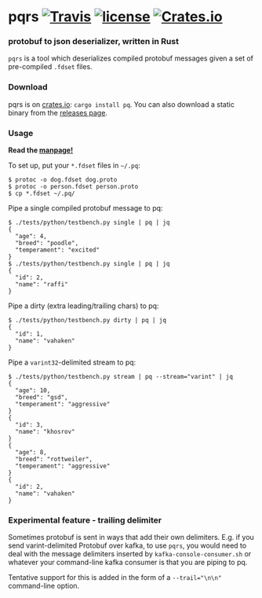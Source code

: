 # pqrs [![Travis](https://img.shields.io/travis/sevagh/pqrs.svg)](https://travis-ci.org/sevagh/pqrs) [![license](https://img.shields.io/github/license/sevagh/pqrs.svg)](https://github.com/sevagh/pqrs/blob/master/LICENSE) [![Crates.io](https://img.shields.io/crates/v/pq.svg)](https://crates.io/crates/pq)

### protobuf to json deserializer, written in Rust

`pqrs` is a tool which deserializes compiled protobuf messages given a set of pre-compiled `.fdset` files.

### Download

pqrs is on [crates.io](https://crates.io/crates/pq): `cargo install pq`. You can also download a static binary from the [releases page](https://github.com/sevagh/pqrs/releases).

### Usage

**Read the [manpage!](https://sevagh.github.io/pqrs/)**

To set up, put your `*.fdset` files in `~/.pq`:

```
$ protoc -o dog.fdset dog.proto
$ protoc -o person.fdset person.proto
$ cp *.fdset ~/.pq/
```

Pipe a single compiled protobuf message to pq:

```
$ ./tests/python/testbench.py single | pq | jq
{
  "age": 4,
  "breed": "poodle",
  "temperament": "excited"
}
$ ./tests/python/testbench.py single | pq | jq
{
  "id": 2,
  "name": "raffi"
}
```

Pipe a dirty (extra leading/trailing chars) to pq:

```
$ ./tests/python/testbench.py dirty | pq | jq
{
  "id": 1,
  "name": "vahaken"
}
```

Pipe a `varint32`-delimited stream to pq:

```
$ ./tests/python/testbench.py stream | pq --stream="varint" | jq
{
  "age": 10,
  "breed": "gsd",
  "temperament": "aggressive"
}
{
  "id": 3,
  "name": "khosrov"
}
{
  "age": 8,
  "breed": "rottweiler",
  "temperament": "aggressive"
}
{
  "id": 2,
  "name": "vahaken"
}
```

### Experimental feature - trailing delimiter

Sometimes protobuf is sent in ways that add their own delimiters. E.g. if you send varint-delimited Protobuf over kafka, to use `pqrs`, you would need to deal with the message delimiters inserted by `kafka-console-consumer.sh` or whatever your command-line kafka consumer is that you are piping to pq.

Tentative support for this is added in the form of a `--trail="\n\n"` command-line option.

